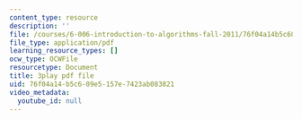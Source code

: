 ```yaml
---
content_type: resource
description: ''
file: /courses/6-006-introduction-to-algorithms-fall-2011/76f04a14b5c609e5157e7423ab083821_ocZMDMZwhCY.pdf
file_type: application/pdf
learning_resource_types: []
ocw_type: OCWFile
resourcetype: Document
title: 3play pdf file
uid: 76f04a14-b5c6-09e5-157e-7423ab083821
video_metadata:
  youtube_id: null
---
```


